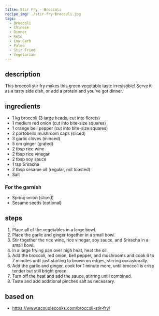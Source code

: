 ```yaml
---
title: Stir Fry - Broccoli
recipe_img: ./stir-fry-broccoli.jpg
tags:
  - Broccoli
  - Chinese
  - Dinner
  - Keto
  - Low Carb
  - Paleo
  - Stir Fried
  - Vegetarian
---
```


## description

This broccoli stir fry makes this green vegetable taste irresistible! Serve it as a tasty side dish, or add a protein and you've got dinner.

## ingredients

- 1 kg broccoli (3 large heads, cut into florets)
- 1 medium red onion (cut into bite-size squares)
- 1 orange bell pepper (cut into bite-size squares)
- 2 portobello mushroom caps (sliced)
- 3 garlic cloves (minced)
- 5 cm ginger (grated)
- 2 tbsp rice wine
- 2 tbsp rice vinegar
- 2 tbsp soy sauce
- 1 tsp Sriracha
- 2 tbsp sesame oil (regular, not toasted)
- Salt

### For the garnish

- Spring onion (sliced)
- Sesame seeds (optional)

## steps

1. Place all of the vegetables in a large bowl.
2. Place the garlic and ginger together in a small bowl.
3. Stir together the rice wine, rice vinegar, soy sauce, and Sriracha in a small bowl.
4. In a large frying pan over high heat, heat the oil.
5. Add the broccoli, red onion, bell pepper, and mushrooms and cook 6 to 7 minutes until just starting to brown on edges, stirring occasionally.
6. Add the garlic and ginger, cook for 1 minute more, until broccoli is crisp tender but still bright green.
7. Turn off the heat and add the sauce, stirring until combined.
8. Taste and add additional pinches salt as necessary.

## based on

- https://www.acouplecooks.com/broccoli-stir-fry/
